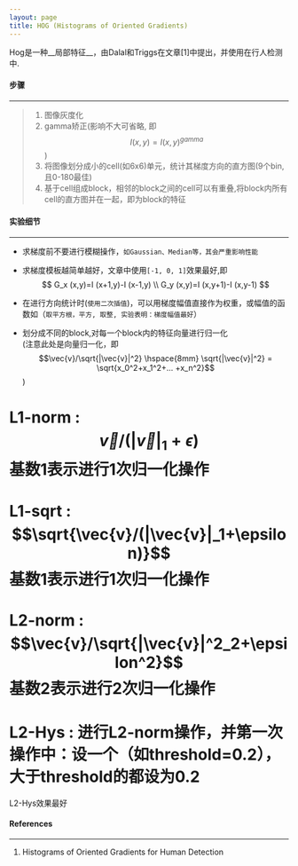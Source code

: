 ```yaml
---
layout: page
title: HOG (Histograms of Oriented Gradients)
---
```

Hog是一种__局部特征__，由Dalal和Triggs在文章[1]中提出，并使用在行人检测中.

#### __步骤__
---

> 1. 图像灰度化
> 2. gamma矫正(影响不大可省略, 即$$I(x,y)=I(x,y)^{gamma}$$) 
> 3. 将图像划分成小的cell(如6x6)单元，统计其梯度方向的直方图(9个bin,且0-180最佳)
> 4. 基于cell组成block，相邻的block之间的cell可以有重叠,将block内所有cell的直方图并在一起，即为block的特征



#### __实验细节__    
--- 

* 求梯度前不要进行模糊操作，`如Gaussian、Median等，其会严重影响性能`    
* 求梯度模板越简单越好，文章中使用`[-1, 0, 1]`效果最好,即
$$
G_x (x,y)=I (x+1,y)-I (x-1,y)  \\
G_y (x,y)=I (x,y+1)-I (x,y-1)
$$

* 在进行方向统计时(`使用二次插值`)，可以用梯度幅值直接作为权重，或幅值的函数如（`取平方根，平方, 取整, 实验表明：梯度幅值最好`）


* 划分成不同的block,对每一个block内的特征向量进行归一化    
(注意此处是向量归一化，即$$\vec{v}/\sqrt{|\vec{v}|^2}  \hspace{8mm}  \sqrt{|\vec{v}|^2} = \sqrt{x_0^2+x_1^2+... +x_n^2}$$)

# L1-norm : $$\vec{v}/(|\vec{v}|_1+\epsilon)$$ 基数1表示进行1次归一化操作     
# L1-sqrt : $$\sqrt{\vec{v}/(|\vec{v}|_1+\epsilon)}$$ 基数1表示进行1次归一化操作     
# L2-norm : $$\vec{v}/\sqrt{|\vec{v}|^2_2+\epsilon^2}$$ 基数2表示进行2次归一化操作     
# L2-Hys : 进行L2-norm操作，并第一次操作中：设一个（如threshold=0.2）， 大于threshold的都设为0.2    
L2-Hys效果最好


#### __References__
---
1. Histograms of Oriented Gradients for Human Detection
